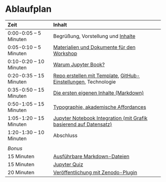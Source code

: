 # Ablaufplan

|Zeit	|Inhalt|
| :---	| :---	|
|0:00-0:05 – 5 Minuten	| Begrüßung, Vorstellung und [Inhalte](/grundlagen/einleitung.md)|
|0:05-0:10 – 5 Minuten	| [Materialien und Dokumente für den Workshop](/grundlagen/dokumente.md)|
|0:10-0:20 – 10 Minuten	| [Warum Jupyter Book?](/grundlagen/jupyter_book.md)|
|0:20-0:35 – 15 Minuten	| [Repo erstellen mit Template](/grundlagen/template.md), [GitHub-Einstellungen](/grundlagen/github.md), Technologie|
|0:35-0:50 – 15 Minuten	| [Die ersten eigenen Inhalte (Markdown)](/inhalte/markdown.md)|
|0:50-1:05 – 15 Minuten	| [Typographie, akademische Affordances](/inhalte/typographie.md)|
|1:05-1:20 – 15 Minuten	| [Jupyter Notebook Integration (mit Grafik basierend auf Datensatz)](/inhalte/jupyter_notebooks.ipynb)|
|1:20-1:30 – 10 Minuten	| Abschluss|
| | |
|_Bonus_ | |
|15 Minuten	| [Ausführbare Markdown-Dateien](/bonus/ausführbares_markdown.md)|
|15 Minuten	| [Jupyter Quiz](/bonus/jupyterquiz.ipynb)|
|20 Minuten	| [Veröffentlichung mit Zenodo-Plugin](/bonus/zenodo.md)|
